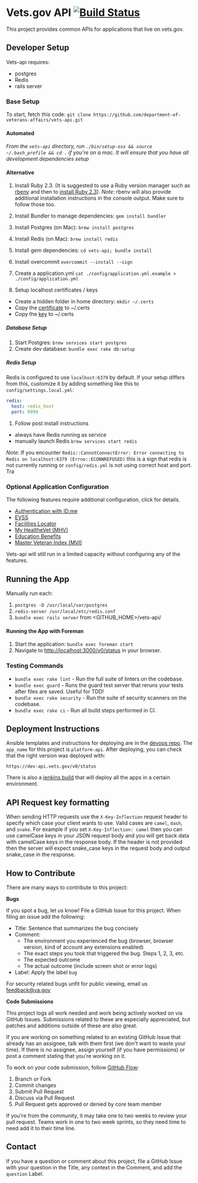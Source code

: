 # Vets.gov API [![Build Status](https://dev.vets.gov/jenkins/buildStatus/icon?job=department-of-veterans-affairs/vets-api/master)](http://jenkins.vetsgov-internal/job/department-of-veterans-affairs/job/vets-api/job/master/)

This project provides common APIs for applications that live on vets.gov.

## Developer Setup
Vets-api requires:
- postgres
- Redis
- rails server

### Base Setup

To start, fetch this code: `git clone https://github.com/department-of-veterans-affairs/vets-api.git`

#### Automated

*From the `vets-api` directory, run `./bin/setup-osx && source ~/.bash_profile && cd .` if you're on a mac. It will ensure that you have all development dependencies setup*

#### Alternative
1. Install Ruby 2.3. (It is suggested to use a Ruby version manager such as [rbenv](https://github.com/rbenv/rbenv#installation) and then to [install Ruby 2.3](https://github.com/rbenv/rbenv#installing-ruby-versions)).
*Note*: rbenv will also provide additional installation instructions in the console output. Make sure to follow those too.
1. Install Bundler to manage dependencies: `gem install bundler`
1. Install Postgres (on Mac): `brew install postgres`

1. Install Redis (on Mac): `brew install redis`
1. Install gem dependencies: `cd vets-api; bundle install`
1. Install overcommit `overcommit --install --sign`
1. Create a application.yml `cat ./config/application.yml.example > ./config/application.yml`
1. Setup localhost certificates / keys
  - Create a hidden folder in home directory:  `mkdir ~/.certs`
  - Copy the [certificate](https://github.com/department-of-veterans-affairs/vets.gov-team/blob/master/Products/Identity/Identity%20Discovery%202016/certificates/vetsgov-localhost.crt) to ~/.certs
  - Copy the [key](https://github.com/department-of-veterans-affairs/vets.gov-team/blob/master/Products/Identity/Identity%20Discovery%202016/certificates/vetsgov-localhost.key) to ~/.certs


##### Database Setup

1. Start Postgres: `brew services start postgres`
1. Create dev database: `bundle exec rake db:setup`


##### Redis Setup

Redis is configured to use `localhost:6379` by default. If your setup differs
from this, customize it by adding something like this to
`config/settings.local.yml`:

```yaml
redis:
  host: redis_host
  port: 9999
```

1. Follow post install instructions
  - always have Redis running as service
  - manually launch Redis `brew services start redis`


*Note*: If you encounter `Redis::CannotConnectError: Error connecting to Redis on localhost:6379 (Errno::ECONNREFUSED)`
this is a sign that redis is not currently running or `config/redis.yml` is not using correct host and port.
Tra
### Optional Application Configuration
The following features require additional configuration, click for details.
- [Authentication with ID.me](/docs/setup/authentication_with_idme.md)
- [EVSS](/docs/setup/evss.md)
- [Facilities Locator](/docs/setup/facilities_locator.md)
- [My HealtheVet (MHV)](/docs/setup/mhv.md)
- [Education Benefits](/docs/setup/edu_benefits.md)
- [Master Veteran Index (MVI)](/docs/setup/mvi.md)

Vets-api will still run in a limited capacity without configuring any of the features.

## Running the App
Manually run each:

1. `postgres -D /usr/local/var/postgres`
1. `redis-server /usr/local/etc/redis.conf`
1. `bundle exec rails server` from <GITHUB_HOME>/vets-api/

#### Running the App with Foreman
1. Start the application: `bundle exec foreman start`
1. Navigate to <http://localhost:3000/v0/status> in your browser.

### Testing Commands
- `bundle exec rake lint` - Run the full suite of linters on the codebase.
- `bundle exec guard` - Runs the guard test server that reruns your tests after files are saved. Useful for TDD!
- `bundle exec rake security` - Run the suite of security scanners on the codebase.
- `bundle exec rake ci` - Run all build steps performed in CI.

## Deployment Instructions

Ansible templates and instructions for deploying are in the [devops repo](https://github.com/department-of-veterans-affairs/devops/tree/master/ansible). The `app_name` for this project is `platform-api`. After deploying, you can check that the right version was deployed with:
```
https://dev-api.vets.gov/v0/status
```

There is also a [jenkins build](https://dev.vets.gov/jenkins/job/vets_gov_deploy_all/) that will deploy all the apps in a certain environment.

## API Request key formatting

When sending HTTP requests use the `X-Key-Inflection` request header to specify which case your client wants to use. Valid cases are `camel`, `dash`, and `snake`. For example if you set `X-Key-Inflection: camel` then you can use camelCase keys in your JSON request body and you will get back data with camelCase keys in the response body. If the header is not provided then the server will expect snake_case keys in the request body and output snake_case in the response.

## How to Contribute

There are many ways to contribute to this project:

**Bugs**

If you spot a bug, let us know! File a GitHub Issue for this project. When filing an issue add the following:

- Title: Sentence that summarizes the bug concisely
- Comment:
    - The environment you experienced the bug (browser, browser version, kind of account any extensions enabled)
    - The exact steps you took that triggered the bug. Steps 1, 2, 3, etc.
    - The expected outcome
    - The actual outcome (include screen shot or error logs)
- Label: Apply the label `bug`

For security related bugs unfit for public viewing, email us feedback@va.gov

**Code Submissions**

This project logs all work needed and work being actively worked on via GitHub Issues. Submissions related to these are especially appreciated, but patches and additions outside of these are also great.

If you are working on something related to an existing GitHub Issue that already has an assignee, talk with them first (we don't want to waste your time). If there is no assignee, assign yourself (if you have permissions) or post a comment stating that you're working on it.

To work on your code submission, follow [GitHub Flow](https://guides.github.com/introduction/flow/):

1. Branch or Fork
1. Commit changes
1. Submit Pull Request
1. Discuss via Pull Request
1. Pull Request gets approved or denied by core team member

If you're from the community, it may take one to two weeks to review your pull request. Teams work in one to two week sprints, so they need time to need add it to their time line.

## Contact

If you have a question or comment about this project, file a GitHub Issue with your question in the Title, any context in the Comment, and add the `question` Label.
